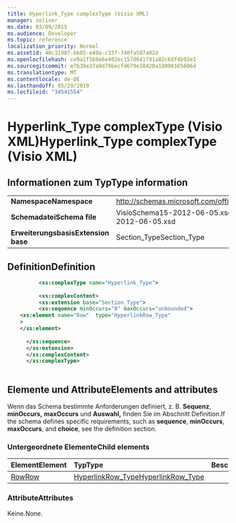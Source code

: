 ```yaml
---
title: Hyperlink_Type complexType (Visio XML)
manager: soliver
ms.date: 03/09/2015
ms.audience: Developer
ms.topic: reference
localization_priority: Normal
ms.assetid: 48c31987-bb85-e49a-c337-740fa507a02d
ms.openlocfilehash: ce9a1f5b9a6e402ec157d641f81a82c6df4b92e1
ms.sourcegitcommit: e7b38e37a9d79becfd679e10420a19890165606d
ms.translationtype: MT
ms.contentlocale: de-DE
ms.lasthandoff: 05/29/2019
ms.locfileid: "34541554"
---
```

# <a name="hyperlink_type-complextype-visio-xml"></a><span data-ttu-id="cc012-102">Hyperlink_Type complexType (Visio XML)</span><span class="sxs-lookup"><span data-stu-id="cc012-102">Hyperlink_Type complexType (Visio XML)</span></span>

## <a name="type-information"></a><span data-ttu-id="cc012-103">Informationen zum Typ</span><span class="sxs-lookup"><span data-stu-id="cc012-103">Type information</span></span>

|||
|:-----|:-----|
|<span data-ttu-id="cc012-104">**Namespace**</span><span class="sxs-lookup"><span data-stu-id="cc012-104">**Namespace**</span></span> <br/> |http://schemas.microsoft.com/office/visio/2011/1/core  <br/> |
|<span data-ttu-id="cc012-105">**Schemadatei**</span><span class="sxs-lookup"><span data-stu-id="cc012-105">**Schema file**</span></span> <br/> |<span data-ttu-id="cc012-106">VisioSchema15-2012-06-05.xsd</span><span class="sxs-lookup"><span data-stu-id="cc012-106">VisioSchema15-2012-06-05.xsd</span></span>  <br/> |
|<span data-ttu-id="cc012-107">**Erweiterungsbasis**</span><span class="sxs-lookup"><span data-stu-id="cc012-107">**Extension base**</span></span> <br/> |<span data-ttu-id="cc012-108">Section_Type</span><span class="sxs-lookup"><span data-stu-id="cc012-108">Section_Type</span></span>  <br/> |
   
## <a name="definition"></a><span data-ttu-id="cc012-109">Definition</span><span class="sxs-lookup"><span data-stu-id="cc012-109">Definition</span></span>

```XML
          <xs:complexType name="Hyperlink_Type">
          
          <xs:complexContent>
          <xs:extension base="Section_Type">
          <xs:sequence minOccurs="0" maxOccurs="unbounded">
    <xs:element name="Row"  type="HyperlinkRow_Type"
    >
    </xs:element>
    
      </xs:sequence>
      </xs:extension>
      </xs:complexContent>
      </xs:complexType>
      
```

## <a name="elements-and-attributes"></a><span data-ttu-id="cc012-110">Elemente und Attribute</span><span class="sxs-lookup"><span data-stu-id="cc012-110">Elements and attributes</span></span>

<span data-ttu-id="cc012-111">Wenn das Schema bestimmte Anforderungen definiert, z. B. **Sequenz**, **minOccurs,** **maxOccurs** und **Auswahl,** finden Sie im Abschnitt Definition.</span><span class="sxs-lookup"><span data-stu-id="cc012-111">If the schema defines specific requirements, such as **sequence**, **minOccurs**, **maxOccurs**, and **choice**, see the definition section.</span></span> 
  
### <a name="child-elements"></a><span data-ttu-id="cc012-112">Untergeordnete Elemente</span><span class="sxs-lookup"><span data-stu-id="cc012-112">Child elements</span></span>

|<span data-ttu-id="cc012-113">**Element**</span><span class="sxs-lookup"><span data-stu-id="cc012-113">**Element**</span></span>|<span data-ttu-id="cc012-114">**Typ**</span><span class="sxs-lookup"><span data-stu-id="cc012-114">**Type**</span></span>|<span data-ttu-id="cc012-115">**Beschreibung**</span><span class="sxs-lookup"><span data-stu-id="cc012-115">**Description**</span></span>|
|:-----|:-----|:-----|
|[<span data-ttu-id="cc012-116">Row</span><span class="sxs-lookup"><span data-stu-id="cc012-116">Row</span></span>](row-element-hyperlink-sectionvisio-xml.md) <br/> |[<span data-ttu-id="cc012-117">HyperlinkRow_Type</span><span class="sxs-lookup"><span data-stu-id="cc012-117">HyperlinkRow_Type</span></span>](hyperlinkrow_type-complextypevisio-xml.md) <br/> ||
   
### <a name="attributes"></a><span data-ttu-id="cc012-118">Attribute</span><span class="sxs-lookup"><span data-stu-id="cc012-118">Attributes</span></span>

<span data-ttu-id="cc012-119">Keine.</span><span class="sxs-lookup"><span data-stu-id="cc012-119">None.</span></span>
  

